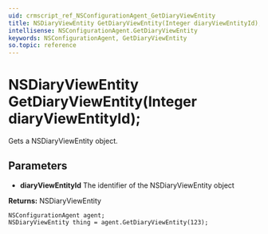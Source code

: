 ```yaml
---
uid: crmscript_ref_NSConfigurationAgent_GetDiaryViewEntity
title: NSDiaryViewEntity GetDiaryViewEntity(Integer diaryViewEntityId);
intellisense: NSConfigurationAgent.GetDiaryViewEntity
keywords: NSConfigurationAgent, GetDiaryViewEntity
so.topic: reference
---
```


# NSDiaryViewEntity GetDiaryViewEntity(Integer diaryViewEntityId);

Gets a NSDiaryViewEntity object.

## Parameters

* **diaryViewEntityId** The identifier of the NSDiaryViewEntity object

**Returns:** NSDiaryViewEntity

```crmscript
NSConfigurationAgent agent;
NSDiaryViewEntity thing = agent.GetDiaryViewEntity(123);
```

